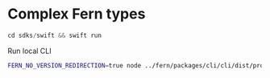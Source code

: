 # Complex Fern types

```swift
cd sdks/swift && swift run
```

Run local CLI

```bash
FERN_NO_VERSION_REDIRECTION=true node ../fern/packages/cli/cli/dist/prod/cli.cjs generate
```
